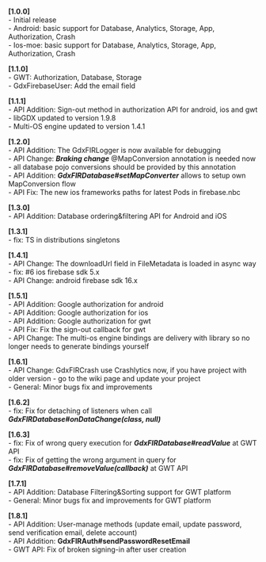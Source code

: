 **[1.0.0]**  
\- Initial release  
\- Android: basic support for Database, Analytics, Storage, App, Authorization, Crash  
\- Ios-moe: basic support for Database, Analytics, Storage, App, Authorization, Crash  

**[1.1.0]**   
\- GWT: Authorization, Database, Storage  
\- GdxFirebaseUser: Add the email field  

**[1.1.1]**  
\- API Addition: Sign-out method in authorization API for android, ios and gwt  
\- libGDX updated to version 1.9.8  
\- Multi-OS engine updated to version 1.4.1  

**[1.2.0]**  
\- API Addition: The GdxFIRLogger is now available for debugging  
\- API Change: ***Braking change*** @MapConversion annotation is needed now - all database pojo conversions   should be provided by this annotation  
\- API Addition: ***GdxFIRDatabase#setMapConverter*** allows to setup own MapConversion flow  
\- API Fix: The new ios frameworks paths for latest Pods in firebase.nbc  

**[1.3.0]**  
\- API Addition: Database ordering&filtering API for Android and iOS  

**[1.3.1]**  
\- fix: TS in distributions singletons  

**[1.4.1]**  
\- API Change: The downloadUrl field in FileMetadata is loaded in async way  
\- fix: #6 ios firebase sdk 5.x  
\- API Change: android firebase sdk 16.x  

**[1.5.1]**  
\- API Addition: Google authorization for android  
\- API Addition: Google authorization for ios  
\- API Addition: Google authorization for gwt  
\- API Fix: Fix the sign-out callback for gwt  
\- API Change: The multi-os engine bindings are delivery with library so no longer needs to generate bindings yourself  

**[1.6.1]**  
\- API Change: GdxFIRCrash use Crashlytics now, if you have project with older version  - go to the wiki page and update your project  
\- General: Minor bugs fix and improvements  

**[1.6.2]**  
\- fix: Fix for detaching of listeners when call ***GdxFIRDatabase#onDataChange(class, null)***    

**[1.6.3]**  
\- fix: Fix of wrong query execution for ***GdxFIRDatabase#readValue*** at GWT API   
\- fix: Fix of getting the wrong argument in query for ***GdxFIRDatabase#removeValue(callback)*** at GWT API   

**[1.7.1]**  
\- API Addition: Database Filtering&Sorting support for GWT platform  
\- General: Minor bugs fix and improvements for GWT platform  

**[1.8.1]**  
\- API Addition: User-manage methods (update email, update password, send verification email, delete account)   
\- API Addition: **GdxFIRAuth#sendPasswordResetEmail**   
\- GWT API: Fix of broken signing-in after user creation  